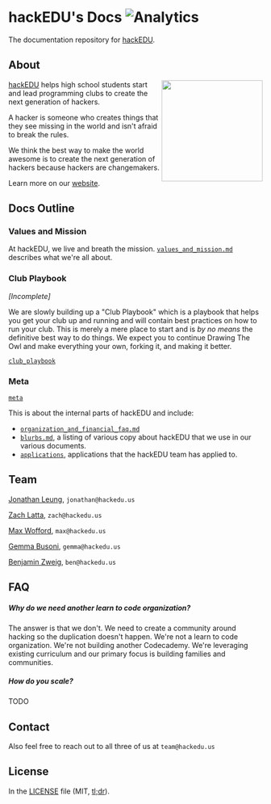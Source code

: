 # hackEDU's Docs ![Analytics](https://ga-beacon.appspot.com/UA-47724303-2/docs/readme?pixel)

The documentation repository for [hackEDU](http://hackedu.us).

## About

<img src="https://raw.githubusercontent.com/hackedu/dinosaurs/7885249e012db17facd18f49f4931aa91422113d/smart_dinosaur_docs.png" width="200" align="right">

[hackEDU](http://hackedu.us) helps high school students start and lead
programming clubs to create the next generation of hackers. 

A hacker is someone who creates things that they see missing in the world and
isn't afraid to break the rules.

We think the best way to make the world awesome is to create the next
generation of hackers because hackers are changemakers.

Learn more on our [website](http://hackedu.us).

## Docs Outline

### Values and Mission

At hackEDU, we live and breath the mission.
[`values_and_mission.md`](values_and_mission.md) describes what we're all
about.

### Club Playbook

*[Incomplete]*

We are slowly building up a "Club Playbook" which is a playbook that helps you
get your club up and running and will contain best practices on how to run your
club. This is merely a mere place to start and is *by no means* the definitive
best way to do things. We expect you to continue Drawing The Owl and make
everything your own, forking it, and making it better.

[`club_playbook`](club_playbook)

### Meta

[`meta`](meta)

This is about the internal parts of hackEDU and include:

- [`organization_and_financial_faq.md`](meta/organization_and_financial_faq.md)
- [`blurbs.md`](meta/blurbs.md), a listing of various copy about hackEDU that
  we use in our various documents.
- [`applications`](meta/applications), applications that the hackEDU team has
  applied to.

## Team

[Jonathan Leung](http://jonl.org), `jonathan@hackedu.us`

[Zach Latta](http://zachlatta.com), `zach@hackedu.us`

[Max Wofford](https://github.com/MaxWofford), `max@hackedu.us`

[Gemma Busoni](https://twitter.com/grbusoni), `gemma@hackedu.us`

[Benjamin Zweig](https://twitter.com/tfzweig), `ben@hackedu.us`

## FAQ

##### Why do we need another learn to code organization?

The answer is that we don't. We need to create a community around hacking so
the duplication doesn't happen. We're not a learn to code organization. We're
not building another Codecademy. We're leveraging existing curriculum and our
primary focus is building families and communities.

##### How do you scale?

TODO

## Contact

Also feel free to reach out to all three of us at `team@hackedu.us`

## License

In the [LICENSE](LICENSE) file (MIT,
[tl;dr](https://tldrlegal.com/license/mit-license)).
